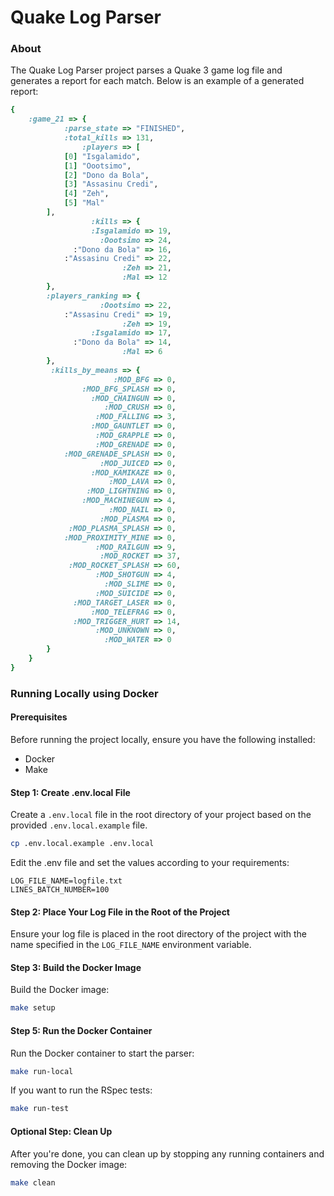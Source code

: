 # Quake Log Parser

### About

The Quake Log Parser project parses a Quake 3 game log file and generates a report for each match. Below is an example of a generated report:

```ruby
{
    :game_21 => {
            :parse_state => "FINISHED",
            :total_kills => 131,
                :players => [
            [0] "Isgalamido",
            [1] "Oootsimo",
            [2] "Dono da Bola",
            [3] "Assasinu Credi",
            [4] "Zeh",
            [5] "Mal"
        ],
                  :kills => {
                  :Isgalamido => 19,
                    :Oootsimo => 24,
              :"Dono da Bola" => 16,
            :"Assasinu Credi" => 22,
                         :Zeh => 21,
                         :Mal => 12
        },
        :players_ranking => {
                    :Oootsimo => 22,
            :"Assasinu Credi" => 19,
                         :Zeh => 19,
                  :Isgalamido => 17,
              :"Dono da Bola" => 14,
                         :Mal => 6
        },
         :kills_by_means => {
                       :MOD_BFG => 0,
                :MOD_BFG_SPLASH => 0,
                  :MOD_CHAINGUN => 0,
                     :MOD_CRUSH => 0,
                   :MOD_FALLING => 3,
                  :MOD_GAUNTLET => 0,
                   :MOD_GRAPPLE => 0,
                   :MOD_GRENADE => 0,
            :MOD_GRENADE_SPLASH => 0,
                    :MOD_JUICED => 0,
                  :MOD_KAMIKAZE => 0,
                      :MOD_LAVA => 0,
                 :MOD_LIGHTNING => 0,
                :MOD_MACHINEGUN => 4,
                      :MOD_NAIL => 0,
                    :MOD_PLASMA => 0,
             :MOD_PLASMA_SPLASH => 0,
            :MOD_PROXIMITY_MINE => 0,
                   :MOD_RAILGUN => 9,
                    :MOD_ROCKET => 37,
             :MOD_ROCKET_SPLASH => 60,
                   :MOD_SHOTGUN => 4,
                     :MOD_SLIME => 0,
                   :MOD_SUICIDE => 0,
              :MOD_TARGET_LASER => 0,
                  :MOD_TELEFRAG => 0,
              :MOD_TRIGGER_HURT => 14,
                   :MOD_UNKNOWN => 0,
                     :MOD_WATER => 0
        }
    }
}
```

### Running Locally using Docker

#### Prerequisites

Before running the project locally, ensure you have the following installed:

- Docker
- Make

#### Step 1: Create .env.local File

Create a `.env.local` file in the root directory of your project based on the provided `.env.local.example` file.

```bash
cp .env.local.example .env.local
```

Edit the .env file and set the values according to your requirements:

```env
LOG_FILE_NAME=logfile.txt
LINES_BATCH_NUMBER=100
```
#### Step 2: Place Your Log File in the Root of the Project

Ensure your log file is placed in the root directory of the project with the name specified in the `LOG_FILE_NAME` environment variable.

#### Step 3: Build the Docker Image

Build the Docker image:

```bash
make setup
```

#### Step 5: Run the Docker Container

Run the Docker container to start the parser:

```bash
make run-local
```

If you want to run the RSpec tests:

```bash
make run-test
```

#### Optional Step: Clean Up

After you're done, you can clean up by stopping any running containers and removing the Docker image:

```bash
make clean
```
